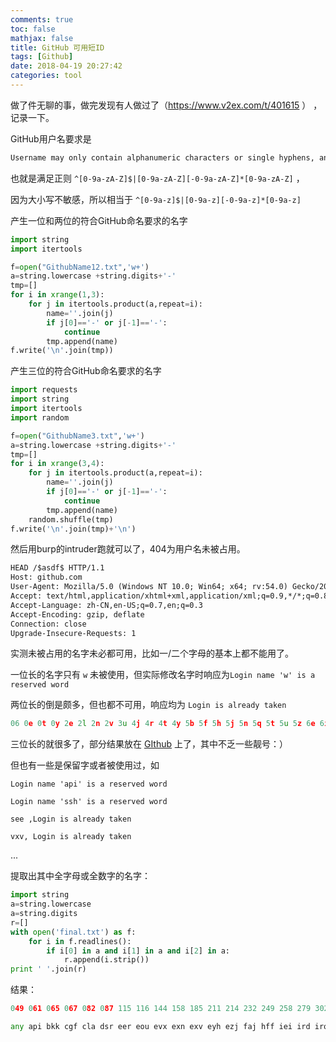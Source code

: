 ```yaml
---
comments: true
toc: false
mathjax: false
title: GitHub 可用短ID
tags: [Github]
date: 2018-04-19 20:27:42
categories: tool
---
```


做了件无聊的事，做完发现有人做过了（https://www.v2ex.com/t/401615 ） ，记录一下。

GitHub用户名要求是

```html
Username may only contain alphanumeric characters or single hyphens, and cannot begin or end with a hyphen
```

也就是满足正则 `^[0-9a-zA-Z]$|[0-9a-zA-Z][-0-9a-zA-Z]*[0-9a-zA-Z]`  ，

因为大小写不敏感，所以相当于 `^[0-9a-z]$|[0-9a-z][-0-9a-z]*[0-9a-z]` 

产生一位和两位的符合GitHub命名要求的名字

```python
import string
import itertools

f=open("GithubName12.txt",'w+')
a=string.lowercase +string.digits+'-'
tmp=[]
for i in xrange(1,3):
	for j in itertools.product(a,repeat=i):
		name=''.join(j)
		if j[0]=='-' or j[-1]=='-':
			continue
		tmp.append(name)
f.write('\n'.join(tmp))

```

产生三位的符合GitHub命名要求的名字

```python
import requests
import string
import itertools
import random

f=open("GithubName3.txt",'w+')
a=string.lowercase +string.digits+'-'
tmp=[]
for i in xrange(3,4):
	for j in itertools.product(a,repeat=i):
		name=''.join(j)
		if j[0]=='-' or j[-1]=='-':
			continue
		tmp.append(name)
	random.shuffle(tmp)
f.write('\n'.join(tmp)+'\n')
```

然后用burp的intruder跑就可以了，404为用户名未被占用。

```html
HEAD /$asdf$ HTTP/1.1
Host: github.com
User-Agent: Mozilla/5.0 (Windows NT 10.0; Win64; x64; rv:54.0) Gecko/20100101 Firefox/54.0
Accept: text/html,application/xhtml+xml,application/xml;q=0.9,*/*;q=0.8
Accept-Language: zh-CN,en-US;q=0.7,en;q=0.3
Accept-Encoding: gzip, deflate
Connection: close
Upgrade-Insecure-Requests: 1


```

实测未被占用的名字未必都可用，比如一/二个字母的基本上都不能用了。

一位长的名字只有 `w` 未被使用，但实际修改名字时响应为`Login name 'w' is a reserved word` 

两位长的倒是颇多，但也都不可用，响应均为 `Login is already taken ` 

```c
06 0e 0t 0y 2e 2l 2n 2v 3u 4j 4r 4t 4y 5b 5f 5h 5j 5n 5q 5t 5u 5z 6e 6i 6j 6l 6m 6n 6o 6p 6r 6y 7j 7p 7y 8a 8n 8y 96 9e 9g 9j 9w 9y j3 m6 n5 u6 y4  y6 y9 
```

三位长的就很多了，部分结果放在 [GIthub](https://github.com/findneo/scripts/blob/master/attaches/Github%E5%8F%AF%E7%94%A8%E7%9F%ADID%5Bupto201804%5D/GithubNiceID.txt) 上了，其中不乏一些靓号：）

但也有一些是保留字或者被使用过，如

`Login name 'api' is a reserved word`  

`Login name 'ssh' is a reserved word` 

 `see ,Login is already taken ` 

`vxv, Login is already taken ` 

...



提取出其中全字母或全数字的名字：

```python
import string
a=string.lowercase
a=string.digits
r=[]
with open('final.txt') as f:
	for i in f.readlines():
		if i[0] in a and i[1] in a and i[2] in a:
			r.append(i.strip())
print ' '.join(r)
```

结果：

```python
049 061 065 067 082 087 115 116 144 158 185 211 214 232 249 258 279 302 362 363 378 379 387 401 402 405 406 408 409 410 411 412 413 414 417 418 419 421 423 425 426 427 428 433 436 442 455 469 473 476 484 485 489 495 501 504 506 507 508 510 557 558 566 594 622 632 635 642 643 652 663 672 674 675 676 683 694 739 746 756 769 771 781 783 795 801 806 807 822 827 834 836 843 849 852 859 860 872 896 900 905 924 927 932 942 948 952 965 970 976 981

any api bkk cgf cla dsr eer eou evx exn exv eyh ezj faj hff iei ird iro iuu izl jxq kbx lbi lpo mqe mxq nhj nmf oia ouu qbd qcp qeq qfv qje qkj qtx qvg raw rre see sfv ssh tqo uau ueu ump unw upk uqy urr uyy vfj vhw vnv vqj vqk vxv vxx wek wiq xnn xoy xpp xsu xxt yiy yqv zdq zvt
```

